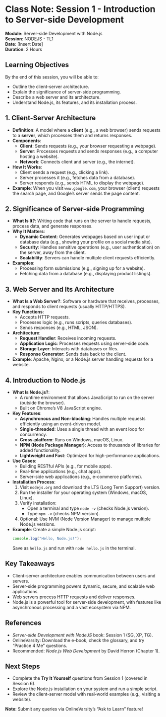 # Class Note: Session 1 - Introduction to Server-side Development

**Module**: Server-side Development with Node.js  
**Session**: NODEJS - TL1  
**Date**: [Insert Date]  
**Duration**: 2 Hours  

## Learning Objectives
By the end of this session, you will be able to:
- Outline the client-server architecture.
- Explain the significance of server-side programming.
- Describe a web server and its architecture.
- Understand Node.js, its features, and its installation process.

## 1. Client-Server Architecture
- **Definition**: A model where a **client** (e.g., a web browser) sends requests to a **server**, which processes them and returns responses.
- **Components**:
  - **Client**: Sends requests (e.g., your browser requesting a webpage).
  - **Server**: Processes requests and sends responses (e.g., a computer hosting a website).
  - **Network**: Connects client and server (e.g., the internet).
- **How It Works**:
  - Client sends a request (e.g., clicking a link).
  - Server processes it (e.g., fetches data from a database).
  - Server responds (e.g., sends HTML to display the webpage).
- **Example**: When you visit `www.google.com`, your browser (client) requests the search page, and Google’s server sends the page content.

## 2. Significance of Server-side Programming
- **What Is It?**: Writing code that runs on the server to handle requests, process data, and generate responses.
- **Why It Matters**:
  - **Dynamic Content**: Generates webpages based on user input or database data (e.g., showing your profile on a social media site).
  - **Security**: Handles sensitive operations (e.g., user authentication) on the server, away from the client.
  - **Scalability**: Servers can handle multiple client requests efficiently.
- **Examples**:
  - Processing form submissions (e.g., signing up for a website).
  - Fetching data from a database (e.g., displaying product listings).

## 3. Web Server and Its Architecture
- **What Is a Web Server?**: Software or hardware that receives, processes, and responds to client requests (usually HTTP/HTTPS).
- **Key Functions**:
  - Accepts HTTP requests.
  - Processes logic (e.g., runs scripts, queries databases).
  - Sends responses (e.g., HTML, JSON).
- **Architecture**:
  - **Request Handler**: Receives incoming requests.
  - **Application Logic**: Processes requests using server-side code.
  - **Storage Layer**: Interacts with databases or files.
  - **Response Generator**: Sends data back to the client.
- **Example**: Apache, Nginx, or a Node.js server handling requests for a website.

## 4. Introduction to Node.js
- **What Is Node.js?**:
  - A runtime environment that allows JavaScript to run on the server (outside the browser).
  - Built on Chrome’s V8 JavaScript engine.
- **Key Features**:
  - **Asynchronous and Non-blocking**: Handles multiple requests efficiently using an event-driven model.
  - **Single-threaded**: Uses a single thread with an event loop for concurrency.
  - **Cross-platform**: Runs on Windows, macOS, Linux.
  - **NPM (Node Package Manager)**: Access to thousands of libraries for added functionality.
  - **Lightweight and Fast**: Optimized for high-performance applications.
- **Use Cases**:
  - Building RESTful APIs (e.g., for mobile apps).
  - Real-time applications (e.g., chat apps).
  - Server-side web applications (e.g., e-commerce platforms).
- **Installation Process**:
  1. Visit `nodejs.org` and download the LTS (Long Term Support) version.
  2. Run the installer for your operating system (Windows, macOS, Linux).
  3. Verify installation:
     - Open a terminal and type `node -v` (checks Node.js version).
     - Type `npm -v` (checks NPM version).
  4. Optional: Use NVM (Node Version Manager) to manage multiple Node.js versions.
- **Example**: Create a simple Node.js script:
  ```javascript
  console.log("Hello, Node.js!");
  ```
  Save as `hello.js` and run with `node hello.js` in the terminal.

## Key Takeaways
- Client-server architecture enables communication between users and servers.
- Server-side programming powers dynamic, secure, and scalable web applications.
- Web servers process HTTP requests and deliver responses.
- Node.js is a powerful tool for server-side development, with features like asynchronous processing and a vast ecosystem via NPM.

## References
- *Server-side Development with NodeJS* book: Session 1 (SG, XP, TG).
- OnlineVarsity: Download the e-book, check the glossary, and try “Practice 4 Me” questions.
- Recommended: *Node.js Web Development* by David Herron (Chapter 1).

## Next Steps
- Complete the **Try It Yourself** questions from Session 1 (covered in Session 6).
- Explore the Node.js installation on your system and run a simple script.
- Review the client-server model with real-world examples (e.g., visiting a website).

**Note**: Submit any queries via OnlineVarsity’s “Ask to Learn” feature!